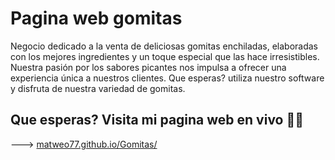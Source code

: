 # Pagina web gomitas 
Negocio dedicado a la venta de deliciosas gomitas enchiladas, elaboradas con los mejores ingredientes y un toque especial que las hace irresistibles. Nuestra pasión por los sabores picantes nos impulsa a ofrecer una experiencia única a nuestros clientes. Que esperas? utiliza nuestro software y disfruta de nuestra variedad de gomitas.


## **Que esperas? Visita mi pagina web en vivo 👀🎇**

--->  [matweo77.github.io/Gomitas/](https://matweo77.github.io/Gomitas/) 


